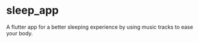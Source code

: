 # sleep_app

A flutter app for a better sleeping experience by using music tracks to ease your body.